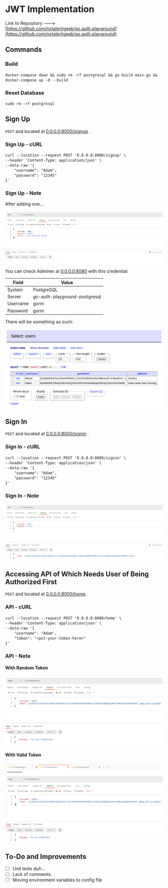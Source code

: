 # JWT Implementation

Link to Repository ---> [https://github.com/notalentgeek/go.auth.playground](https://github.com/notalentgeek/go.auth.playground)

## Commands

### Build

```console
docker-compose down && sudo rm -rf postgresql && go build main.go && docker-compose up -d --build
```

### Reset Database

```console
sudo rm -rf postgresql
```

## Sign Up

`POST` and located at [0.0.0.0:8000/signup](0.0.0.0:8000/signup) .

### Sign Up - cURL

```console
curl --location --request POST '0.0.0.0:8000/signup' \
--header 'Content-Type: application/json' \
--data-raw '{
    "username": "Adam",
    "password": "12345"
}'
```

### Sign Up - Note

After adding one...

![./docs/added%20new%20users.png](./docs/added%20new%20users.png)

You can check Adminer at [0.0.0.0:8080](0.0.0.0:8080) with this credential:

|Field|Value
|-|-|
|System|PostgreSQL|
|Server|go-auth-playground-postgresql|
|Username|gorm|
|Password|gorm|

There will be something as such:

![./docs/added%20new%20users%20database.png](./docs/added%20new%20users%20database.png)

## Sign In

`POST` and located at [0.0.0.0:8000/signin](0.0.0.0:8000/signin) .

### Sign In - cURL

```console
curl --location --request POST '0.0.0.0:8000/signin' \
--header 'Content-Type: application/json' \
--data-raw '{
    "username": "Adam",
    "password": "12345"
}'
```

### Sign In - Note

![./docs/sign%20in.png](./docs/sign%20in.png)

## Accessing API of Which Needs User of Being Authorized First

`POST` and located at [0.0.0.0:8000/home](0.0.0.0:8000/home) .

### API - cURL

```console
curl --location --request POST '0.0.0.0:8000/home' \
--header 'Content-Type: application/json' \
--data-raw '{
    "username": "Adam",
    "token": "<put-your-token-here>"
}'
```

### API - Note

#### With Random Token

![./docs/not%20authorized.png](././docs/not%20authorized.png)

#### With Valid Token

![./docs/authorized.png](././docs/authorized.png)

## To-Do and Improvements

* [ ] Unit tests duh...
* [ ] Lack of comments
* [ ] Moving environment variables to config file
